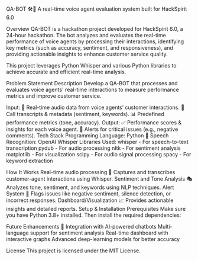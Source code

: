QA-BOT 🛠️🎤
A real-time voice agent evaluation system built for HackSpirit 6.0

Overview
QA-BOT is a hackathon project developed for HackSpirit 6.0, a 24-hour hackathon. The bot analyzes and evaluates the real-time performance of voice agents by processing their interactions, identifying key metrics (such as accuracy, sentiment, and responsiveness), and providing actionable insights to enhance customer service quality.

This project leverages Python Whisper and various Python libraries to achieve accurate and efficient real-time analysis.

Problem Statement
Description
Develop a QA-BOT that processes and evaluates voice agents' real-time interactions to measure performance metrics and improve customer service.

Input:
📢 Real-time audio data from voice agents’ customer interactions.
📝 Call transcripts & metadata (sentiment, keywords).
📊 Predefined performance metrics (tone, accuracy).
Output:
✅ Performance scores & insights for each voice agent.
🚨 Alerts for critical issues (e.g., negative comments).
Tech Stack
Programming Language: Python 🐍
Speech Recognition: OpenAI Whisper
Libraries Used:
whisper - For speech-to-text transcription
pydub - For audio processing
nltk - For sentiment analysis
matplotlib - For visualization
scipy - For audio signal processing
spacy - For keyword extraction

How It Works
Real-time audio processing 📡
Captures and transcribes customer-agent interactions using Whisper.
Sentiment and Tone Analysis 🎭
Analyzes tone, sentiment, and keywords using NLP techniques.
Alert System 🚨
Flags issues like negative sentiment, silence detection, or incorrect responses.
Dashboard/Visualization 📈
Provides actionable insights and detailed reports.
Setup & Installation
Prerequisites
Make sure you have Python 3.8+ installed. Then install the required dependencies:

Future Enhancements 🚀
Integration with AI-powered chatbots
Multi-language support for sentiment analysis
Real-time dashboard with interactive graphs
Advanced deep-learning models for better accuracy

License
This project is licensed under the MIT License.
